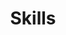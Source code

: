 ---
# An instance of the Featurette widget.
# Documentation: https://wowchemy.com/docs/page-builder/
widget: featurette
# widget: page_builder

# This file represents a page section.
headless: true

# Order that this section appears on the page.
weight: 30

title: Skills
subtitle:
# subtitle: "Here are my main skills on which I have been working!"

# Showcase personal skills or business features.
# - Add/remove as many `feature` blocks below as you like.
# - For available icons, see: https://wowchemy.com/docs/page-builder/#icons

# - description: 
#   icon: opencv
#   icon_pack: custom
#   name: OpenCV

# - description: 
#   icon: flask
#   icon_pack: custom
#   name: Flask

# - description: Digital Inline Holography
#   icon: microscope
#   icon_pack: fas
#   name: Medical Imaging

feature:
  # Programming
  - name: Python
    icon: python
    icon_pack: fab
  - name: C++
    icon: cpp
    icon_pack: custom

  # Deep Learning & AI
  - name: PyTorch
    icon: pytorch
    icon_pack: custom
  - name: TensorFlow
    icon: tensorflow
    icon_pack: custom
  # - name: Keras
  #   icon: brain
  #   icon_pack: fas
  - name: Hugging Face
    icon: hf
    icon_pack: custom

  # Computer Vision
  - name: OpenCV
    icon: opencv
    icon_pack: custom
  - name: scikit-image
    icon: scikit-image
    icon_pack: custom
  - name: OpenVINO
    icon: openvino
    icon_pack: custom

  # MLOps & Deployment
  - name: Docker
    icon: docker
    icon_pack: fab
  # - name: Kubernetes
  #   icon: kubernetes
  #   icon_pack: fab
  - name: Flask
    icon: flask
    icon_pack: custom
  - name: Git
    icon: git-alt
    icon_pack: fab
  - name: GitHub
    icon: github
    icon_pack: fab

  # Cloud & Infrastructure
  - name: AWS SageMaker
    icon: aws
    icon_pack: fab
  - name: GCP Vertex AI
    icon: googlecloud
    icon_pack: custom

  # Data Science & Visualization
  - name: NumPy
    icon: numpy
    icon_pack: custom
  - name: Pandas
    icon: pandas
    icon_pack: custom
  - name: Scikit-learn
    icon: scikitlearn
    icon_pack: custom
  - name: Matplotlib
    icon: matplotlib
    icon_pack: custom
  - name: Seaborn
    icon: seaborn
    icon_pack: custom
  - name: Plotly
    icon: plotly
    icon_pack: custom

  # Environment & Design
  - name: Linux
    icon: linux
    icon_pack: fab
  - name: Figma
    icon: figma
    icon_pack: fab

  # Languages
  - name: English
    icon: flag-gb
    icon_pack: custom
  - name: German
    icon: flag-de
    icon_pack: custom
  # - name: Gujarati
  #   icon: flag-in
  #   icon_pack: custom
  # - name: Hindi
  #   icon: flag-in
  #   icon_pack: custom
# sections:

#   - block: featurette
#     id: programming-languages
#     content:
#       title: Programming Languages
#       items:
#         - name: Python
#           icon: python
#           icon_pack: fab
#         - name: C++
#           icon: code
#           icon_pack: fas

#   - block: featurette
#     id: deep-learning-ai
#     content:
#       title: Deep Learning & AI
#       items:
#         - name: PyTorch
#           icon: pytorch
#           icon_pack: fab
#         - name: TensorFlow
#           icon: tensorflow
#           icon_pack: fab
#         - name: Keras
#           icon: brain
#           icon_pack: fas
#         - name: Hugging Face
#           icon: hf
#           icon_pack: fab
          
#   - block: featurette
#     id: computer-vision
#     content:
#       title: Computer Vision
#       items:
#         - name: OpenCV
#           icon: opencv
#           icon_pack: custom
#         - name: scikit-image
#           icon: images
#           icon_pack: fas
#         - name: OpenVINO
#           icon: openvino
#           icon_pack: custom

#   - block: featurette
#     id: mlops-deployment
#     content:
#       title: MLOps & Deployment
#       items:
#         - name: Docker
#           icon: docker
#           icon_pack: fab
#         - name: Kubernetes
#           icon: kubernetes
#           icon_pack: fab
#         - name: Flask
#           icon: flask
#           icon_pack: fas
#         - name: Git
#           # icon: git-alt
#           icon: git
#           icon_pack: fab
#         - name: GitHub
#           icon: github
#           icon_pack: fab

#   - block: featurette
#     id: cloud-infrastructure
#     content:
#       title: Cloud & Infrastructure
#       items:
#         - name: AWS SageMaker
#           icon: aws
#           icon_pack: fab
#         - name: GCP Vertex AI
#           icon: google-cloud
#           icon_pack: fab

#   - block: featurette
#     id: data-science-visualization
#     content:
#       title: Data Science & Visualization
#       items:
#         - name: NumPy
#           icon: square-root-alt
#           icon_pack: fas
#         - name: Pandas
#           icon: pandas
#           icon_pack: custom
#         - name: Scikit-learn
#           icon: scikitlearn
#           icon_pack: custom
#         - name: Matplotlib
#           icon: chart-bar
#           icon_pack: fas
#         - name: Seaborn
#           icon: seedling
#           icon_pack: fas
#         - name: Plotly
#           icon: plotly
#           icon_pack: custom

#   - block: featurette
#     id: environment-design
#     content:
#       title: Environment & Design
#       items:
#         - name: Linux
#           icon: linux
#           icon_pack: fab
#         - name: Figma
#           icon: figma
#           icon_pack: fab
#         # - name: GitLab
#         #   icon: gitlab
#         #   icon_pack: fab        

#   - block: featurette
#     id: languages
#     content:
#       title: Languages
#       items:
#         - name: English
#           icon: flag-usa
#           icon_pack: fas
#         - name: German
#           icon: flag-de
#           icon_pack: custom
#         # - name: Gujarati
#         #   icon: flag-in
#         #   icon_pack: custom
#         # - name: Hindi
#         #   icon: flag-in
#         #   icon_pack: custom


  # - block: featurette
  #   id: python-libraries
  #   content:
  #     title: Python Libraries
  #     columns: 2
  #     items:
  #       - name: PyTorch
  #         icon: pytorch
  #         icon_pack: custom
  #       - name: NumPy
  #         icon: numpy
  #         icon_pack: custom
  #       - name: Pandas
  #         icon: pandas
  #         icon_pack: custom
  #       - name: Matplotlib
  #         icon: matplotlib
  #         icon_pack: custom
  #       - name: OpenCV
  #         icon: opencv
  #         icon_pack: custom
  #       - name: TensorFlow
  #         icon: tensorflow
  #         icon_pack: custom

  # - block: featurette
  #   id: programming-languages
  #   content:
  #     title: Programming Languages
  #     columns: 2
  #     items:
  #       - name: Python
  #         icon: python
  #         icon_pack: fab
  #       - name: C++
  #         icon: cpp
  #         icon_pack: custom
  #       - name: LaTeX
  #         icon: latex
  #         icon_pack: custom
  #       - name: Markdown
  #         icon: markdown
  #         icon_pack: fab

  # - block: featurette
  #   id: development-tools
  #   content:
  #     title: Development Tools
  #     columns: 2
  #     items:
  #       - name: Git
  #         icon: git
  #         icon_pack: fab
  #       - name: GitLab
  #         icon: gitlab
  #         icon_pack: fab
  #       - name: GitHub
  #         icon: github
  #         icon_pack: fab
  #       - name: Linux
  #         icon: linux
  #         icon_pack: fab
  #       - name: VS Code
  #         icon: vscode
  #         icon_pack: custom
  #       - name: Canva
  #         icon: canva
  #         icon_pack: custom
          
  # - block: featurette
  #   id: languages
  #   content:
  #     title: Languages
  #     columns: 2
  #     items:
  #       - name: English (Fluent)
  #         icon: flag-usa
  #         icon_pack: custom
  #       - name: Czech (Native)
  #         icon: flag-cz
  #         icon_pack: custom
  #       - name: German (Intermediate)
  #         icon: flag-germany
  #         icon_pack: custom

# feature:
# - description: 
#   icon: tensorflow
#   icon_pack: custom
#   name: TensorFlow-Keras

# - description: 
#   icon: python
#   icon_pack: fab
#   name: Python

# - description: PyTorch, Qiskit, OpenVINO
#   icon: laptop-code
#   icon_pack: fas
#   name: Frameworks

# - description: 
#   icon: latex
#   icon_pack: custom
#   name: LaTex

# - description: English, Gujarati, Hindi (C1) ; German (A2)
#   icon: globe
#   icon_pack: fas
#   name: Languages

# - description: 90%
#   icon: r-project
#   icon_pack: fab
#   name: R
# - description: 100%
#   icon: chart-line
#   icon_pack: fas
#   name: Statistics
# - description: 10%
#   icon: camera-retro
#   icon_pack: fas
#   name: Photography

# Uncomment to use emoji icons.
#- icon: ":smile:"
#  icon_pack: "emoji"
#  name: "Emojiness"
#  description: "100%"  

# Uncomment to use custom SVG icons.
# Place your custom SVG icon in `assets/media/icons/`.
# Reference the SVG icon name (without `.svg` extension) in the `icon` field.
# For example, reference `assets/media/icons/xyz.svg` as `icon: 'xyz'`
#- icon: "your-custom-icon-name"
#  icon_pack: "custom"
#  name: "Surfing"
#  description: "90%"
---